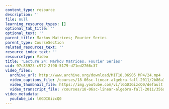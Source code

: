 ```yaml
---
content_type: resource
description: ''
file: null
learning_resource_types: []
optional_tab_title: ''
optional_text: ''
parent_title: Markov Matrices; Fourier Series
parent_type: CourseSection
related_resources_text: ''
resource_index_text: ''
resourcetype: Video
title: 'Lecture 24: Markov Matrices; Fourier Series'
uid: 97c85923-c972-2f90-5179-d71ed2766c37
video_files:
  archive_url: http://www.archive.org/download/MIT18.06S05_MP4/24.mp4
  video_captions_file: /courses/18-06sc-linear-algebra-fall-2011/2b86a380169d5ae1a29ce9616aa20e0a_lGGDIGizcQ0.vtt
  video_thumbnail_file: https://img.youtube.com/vi/lGGDIGizcQ0/default.jpg
  video_transcript_file: /courses/18-06sc-linear-algebra-fall-2011/356a14ba7120b532a1f9419c704614a1_lGGDIGizcQ0.pdf
video_metadata:
  youtube_id: lGGDIGizcQ0
---
```

